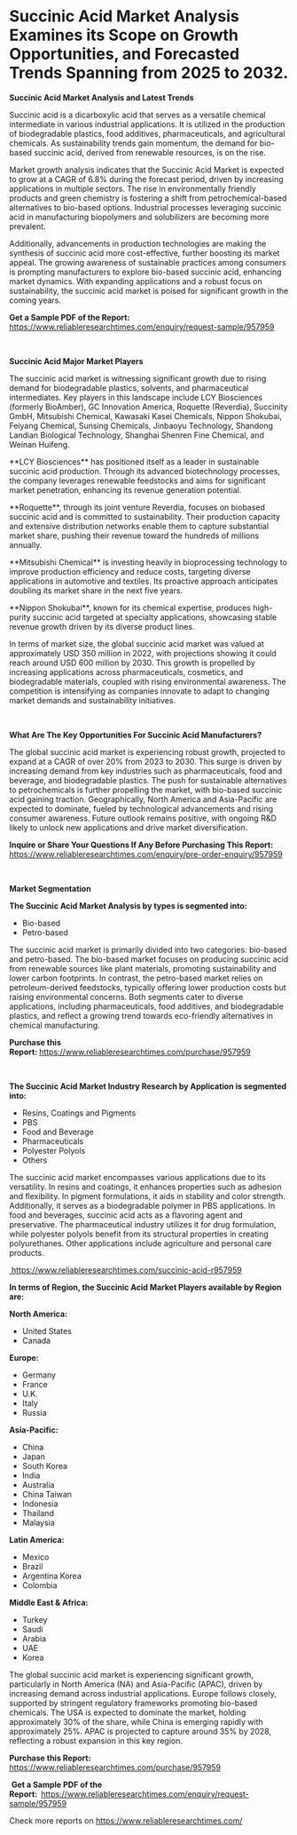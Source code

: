 <p><h1>Succinic Acid Market Analysis Examines its Scope on Growth Opportunities, and Forecasted Trends Spanning from 2025 to 2032.</h1></p><p><strong>Succinic Acid Market Analysis and Latest Trends</strong></p>
<p><p>Succinic acid is a dicarboxylic acid that serves as a versatile chemical intermediate in various industrial applications. It is utilized in the production of biodegradable plastics, food additives, pharmaceuticals, and agricultural chemicals. As sustainability trends gain momentum, the demand for bio-based succinic acid, derived from renewable resources, is on the rise.</p><p>Market growth analysis indicates that the Succinic Acid Market is expected to grow at a CAGR of 6.8% during the forecast period, driven by increasing applications in multiple sectors. The rise in environmentally friendly products and green chemistry is fostering a shift from petrochemical-based alternatives to bio-based options. Industrial processes leveraging succinic acid in manufacturing biopolymers and solubilizers are becoming more prevalent.</p><p>Additionally, advancements in production technologies are making the synthesis of succinic acid more cost-effective, further boosting its market appeal. The growing awareness of sustainable practices among consumers is prompting manufacturers to explore bio-based succinic acid, enhancing market dynamics. With expanding applications and a robust focus on sustainability, the succinic acid market is poised for significant growth in the coming years.</p></p>
<p><strong>Get a Sample PDF of the Report:&nbsp;</strong> <a href="https://www.reliableresearchtimes.com/enquiry/request-sample/957959?utm_campaign=3056&utm_medium=2&utm_source=Github&utm_content=ia&utm_term=31032025&utm_id=succinic-acid">https://www.reliableresearchtimes.com/enquiry/request-sample/957959</a></p>
<p>&nbsp;</p>
<p><strong>Succinic Acid Major Market Players</strong></p>
<p><p>The succinic acid market is witnessing significant growth due to rising demand for biodegradable plastics, solvents, and pharmaceutical intermediates. Key players in this landscape include LCY Biosciences (formerly BioAmber), GC Innovation America, Roquette (Reverdia), Succinity GmbH, Mitsubishi Chemical, Kawasaki Kasei Chemicals, Nippon Shokubai, Feiyang Chemical, Sunsing Chemicals, Jinbaoyu Technology, Shandong Landian Biological Technology, Shanghai Shenren Fine Chemical, and Weinan Huifeng.</p><p>**LCY Biosciences** has positioned itself as a leader in sustainable succinic acid production. Through its advanced biotechnology processes, the company leverages renewable feedstocks and aims for significant market penetration, enhancing its revenue generation potential.</p><p>**Roquette**, through its joint venture Reverdia, focuses on biobased succinic acid and is committed to sustainability. Their production capacity and extensive distribution networks enable them to capture substantial market share, pushing their revenue toward the hundreds of millions annually.</p><p>**Mitsubishi Chemical** is investing heavily in bioprocessing technology to improve production efficiency and reduce costs, targeting diverse applications in automotive and textiles. Its proactive approach anticipates doubling its market share in the next five years.</p><p>**Nippon Shokubai**, known for its chemical expertise, produces high-purity succinic acid targeted at specialty applications, showcasing stable revenue growth driven by its diverse product lines.</p><p>In terms of market size, the global succinic acid market was valued at approximately USD 350 million in 2022, with projections showing it could reach around USD 600 million by 2030. This growth is propelled by increasing applications across pharmaceuticals, cosmetics, and biodegradable materials, coupled with rising environmental awareness. The competition is intensifying as companies innovate to adapt to changing market demands and sustainability initiatives.</p></p>
<p>&nbsp;</p>
<p><strong>What Are The Key Opportunities For Succinic Acid Manufacturers?</strong></p>
<p><p>The global succinic acid market is experiencing robust growth, projected to expand at a CAGR of over 20% from 2023 to 2030. This surge is driven by increasing demand from key industries such as pharmaceuticals, food and beverage, and biodegradable plastics. The push for sustainable alternatives to petrochemicals is further propelling the market, with bio-based succinic acid gaining traction. Geographically, North America and Asia-Pacific are expected to dominate, fueled by technological advancements and rising consumer awareness. Future outlook remains positive, with ongoing R&D likely to unlock new applications and drive market diversification.</p></p>
<p><strong>Inquire or Share Your Questions If Any Before Purchasing This Report:</strong> <a href="https://www.reliableresearchtimes.com/enquiry/pre-order-enquiry/957959?utm_campaign=3056&utm_medium=2&utm_source=Github&utm_content=ia&utm_term=31032025&utm_id=succinic-acid">https://www.reliableresearchtimes.com/enquiry/pre-order-enquiry/957959</a></p>
<p>&nbsp;</p>
<p><strong>Market Segmentation</strong></p>
<p><strong>The Succinic Acid Market Analysis by types is segmented into:</strong></p>
<p><ul><li>Bio-based</li><li>Petro-based</li></ul></p>
<p><p>The succinic acid market is primarily divided into two categories: bio-based and petro-based. The bio-based market focuses on producing succinic acid from renewable sources like plant materials, promoting sustainability and lower carbon footprints. In contrast, the petro-based market relies on petroleum-derived feedstocks, typically offering lower production costs but raising environmental concerns. Both segments cater to diverse applications, including pharmaceuticals, food additives, and biodegradable plastics, and reflect a growing trend towards eco-friendly alternatives in chemical manufacturing.</p></p>
<p><strong>Purchase this Report:&nbsp;</strong><a href="https://www.reliableresearchtimes.com/purchase/957959?utm_campaign=3056&utm_medium=2&utm_source=Github&utm_content=ia&utm_term=31032025&utm_id=succinic-acid">https://www.reliableresearchtimes.com/purchase/957959</a></p>
<p>&nbsp;</p>
<p><strong>The Succinic Acid Market Industry Research by Application is segmented into:</strong></p>
<p><ul><li>Resins, Coatings and Pigments</li><li>PBS</li><li>Food and Beverage</li><li>Pharmaceuticals</li><li>Polyester Polyols</li><li>Others</li></ul></p>
<p><p>The succinic acid market encompasses various applications due to its versatility. In resins and coatings, it enhances properties such as adhesion and flexibility. In pigment formulations, it aids in stability and color strength. Additionally, it serves as a biodegradable polymer in PBS applications. In food and beverages, succinic acid acts as a flavoring agent and preservative. The pharmaceutical industry utilizes it for drug formulation, while polyester polyols benefit from its structural properties in creating polyurethanes. Other applications include agriculture and personal care products.</p></p>
<p><a href="https://www.reliableresearchtimes.com/succinic-acid-r957959?utm_campaign=3056&utm_medium=2&utm_source=Github&utm_content=ia&utm_term=31032025&utm_id=succinic-acid">&nbsp;https://www.reliableresearchtimes.com/succinic-acid-r957959</a></p>
<p><strong>In terms of Region, the Succinic Acid Market Players available by Region are:</strong></p>
<p>
    <p> <strong> North America: </strong>
        <ul>
            <li>United States</li>
            <li>Canada</li>
        </ul>
        </p> 
    <p> <strong> Europe: </strong>
        <ul>
            <li>Germany</li>
            <li>France</li>
            <li>U.K.</li>
            <li>Italy</li>
            <li>Russia</li>
        </ul>
        </p> 
    <p> <strong> Asia-Pacific: </strong>
        <ul>
            <li>China</li>
            <li>Japan</li>
            <li>South Korea</li>
            <li>India</li>
            <li>Australia</li>
            <li>China Taiwan</li>
            <li>Indonesia</li>
            <li>Thailand</li>
            <li>Malaysia</li>
        </ul>
        </p> 
    <p> <strong> Latin America: </strong>
        <ul>
            <li>Mexico</li>
            <li>Brazil</li>
            <li>Argentina Korea</li>
            <li>Colombia</li>
        </ul>
        </p> 
    <p> <strong> Middle East & Africa: </strong>
        <ul>
            <li>Turkey</li>
            <li>Saudi</li>
            <li>Arabia</li>
            <li>UAE</li>
            <li>Korea</li>
        </ul>
    </p>
    </p>
<p><p>The global succinic acid market is experiencing significant growth, particularly in North America (NA) and Asia-Pacific (APAC), driven by increasing demand across industrial applications. Europe follows closely, supported by stringent regulatory frameworks promoting bio-based chemicals. The USA is expected to dominate the market, holding approximately 30% of the share, while China is emerging rapidly with approximately 25%. APAC is projected to capture around 35% by 2028, reflecting a robust expansion in this key region.</p></p>
<p><strong>Purchase this Report: </strong><a href="https://www.reliableresearchtimes.com/purchase/957959?utm_campaign=3056&utm_medium=2&utm_source=Github&utm_content=ia&utm_term=31032025&utm_id=succinic-acid">https://www.reliableresearchtimes.com/purchase/957959</a></p>
<p>&nbsp;<strong>Get a Sample PDF of the Report:&nbsp;&nbsp;</strong><a href="https://www.reliableresearchtimes.com/enquiry/request-sample/957959?utm_campaign=3056&utm_medium=2&utm_source=Github&utm_content=ia&utm_term=31032025&utm_id=succinic-acid">https://www.reliableresearchtimes.com/enquiry/request-sample/957959</a></p>
<p><strong></strong></p>
<p>Check more reports on <a href="https://www.reliableresearchtimes.com/?utm_campaign=3056&utm_medium=2&utm_source=Github&utm_content=ia&utm_term=31032025&utm_id=succinic-acid">https://www.reliableresearchtimes.com/</a></p>